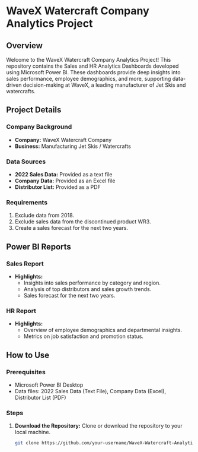 # WaveX Watercraft Company Analytics Project

## Overview
Welcome to the WaveX Watercraft Company Analytics Project! This repository contains the Sales and HR Analytics Dashboards developed using Microsoft Power BI. These dashboards provide deep insights into sales performance, employee demographics, and more, supporting data-driven decision-making at WaveX, a leading manufacturer of Jet Skis and watercrafts.

## Project Details

### Company Background
- **Company:** WaveX Watercraft Company
- **Business:** Manufacturing Jet Skis / Watercrafts

### Data Sources
- **2022 Sales Data:** Provided as a text file
- **Company Data:** Provided as an Excel file
- **Distributor List:** Provided as a PDF

### Requirements
1. Exclude data from 2018.
2. Exclude sales data from the discontinued product WR3.
3. Create a sales forecast for the next two years.

## Power BI Reports

### Sales Report
- **Highlights:**
  - Insights into sales performance by category and region.
  - Analysis of top distributors and sales growth trends.
  - Sales forecast for the next two years.

### HR Report
- **Highlights:**
  - Overview of employee demographics and departmental insights.
  - Metrics on job satisfaction and promotion status.

## How to Use

### Prerequisites
- Microsoft Power BI Desktop
- Data files: 2022 Sales Data (Text File), Company Data (Excel), Distributor List (PDF)

### Steps
1. **Download the Repository:** Clone or download the repository to your local machine.
   ```bash
   git clone https://github.com/your-username/WaveX-Watercraft-Analytics.git
